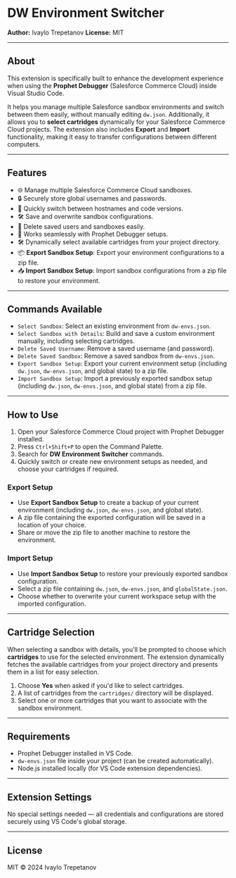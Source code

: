 
# DW Environment Switcher

**Author:** Ivaylo Trepetanov
**License:** MIT

---

## About

This extension is specifically built to enhance the development experience when using the **Prophet Debugger** (Salesforce Commerce Cloud) inside Visual Studio Code.

It helps you manage multiple Salesforce sandbox environments and switch between them easily, without manually editing `dw.json`. Additionally, it allows you to **select cartridges** dynamically for your Salesforce Commerce Cloud projects. The extension also includes **Export** and **Import** functionality, making it easy to transfer configurations between different computers.

---

## Features

- 🌐 Manage multiple Salesforce Commerce Cloud sandboxes.
- 🔒 Securely store global usernames and passwords.
- 🔄 Quickly switch between hostnames and code versions.
- 🛠 Save and overwrite sandbox configurations.
- 🧹 Delete saved users and sandboxes easily.
- 🐞 Works seamlessly with Prophet Debugger setups.
- 🛠 Dynamically select available cartridges from your project directory.
- 📦 **Export Sandbox Setup**: Export your environment configurations to a zip file.
- 📥 **Import Sandbox Setup**: Import sandbox configurations from a zip file to restore your environment.

---

## Commands Available

- `Select Sandbox`: Select an existing environment from `dw-envs.json`.
- `Select Sandbox with Details`: Build and save a custom environment manually, including selecting cartridges.
- `Delete Saved Username`: Remove a saved username (and password).
- `Delete Saved Sandbox`: Remove a saved sandbox from `dw-envs.json`.
- `Export Sandbox Setup`: Export your current environment setup (including `dw.json`, `dw-envs.json`, and global state) to a zip file.
- `Import Sandbox Setup`: Import a previously exported sandbox setup (including `dw.json`, `dw-envs.json`, and global state) from a zip file.

---

## How to Use

1. Open your Salesforce Commerce Cloud project with Prophet Debugger installed.
2. Press `Ctrl+Shift+P` to open the Command Palette.
3. Search for **DW Environment Switcher** commands.
4. Quickly switch or create new environment setups as needed, and choose your cartridges if required.

### Export Setup
- Use **Export Sandbox Setup** to create a backup of your current environment (including `dw.json`, `dw-envs.json`, and global state).
- A zip file containing the exported configuration will be saved in a location of your choice.
- Share or move the zip file to another machine to restore the environment.

### Import Setup
- Use **Import Sandbox Setup** to restore your previously exported sandbox configuration.
- Select a zip file containing `dw.json`, `dw-envs.json`, and `globalState.json`.
- Choose whether to overwrite your current workspace setup with the imported configuration.

---

## Cartridge Selection

When selecting a sandbox with details, you'll be prompted to choose which **cartridges** to use for the selected environment. The extension dynamically fetches the available cartridges from your project directory and presents them in a list for easy selection.

1. Choose **Yes** when asked if you'd like to select cartridges.
2. A list of cartridges from the `cartridges/` directory will be displayed.
3. Select one or more cartridges that you want to associate with the sandbox environment.

---

## Requirements

- Prophet Debugger installed in VS Code.
- `dw-envs.json` file inside your project (can be created automatically).
- Node.js installed locally (for VS Code extension dependencies).

---

## Extension Settings

No special settings needed — all credentials and configurations are stored securely using VS Code's global storage.

---

## License

MIT © 2024 Ivaylo Trepetanov
